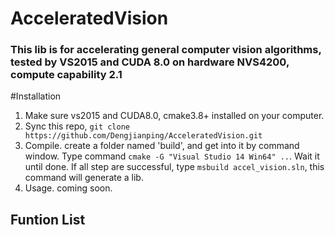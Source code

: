 # AcceleratedVision



### This lib is for accelerating general computer vision algorithms, tested by VS2015 and CUDA 8.0 on hardware NVS4200, compute capability 2.1


#Installation

1. Make sure vs2015 and CUDA8.0, cmake3.8+ installed on your computer.
2. Sync this repo, ```git clone https://github.com/Dengjianping/AcceleratedVision.git```
3. Compile. create a folder named 'build', and get into it by command window. Type command ```cmake -G "Visual Studio 14
Win64" ..```. Wait it until done. If all step are successful, type ```msbuild accel_vision.sln```, this command will generate a lib.
4. Usage. coming soon.

## Funtion List